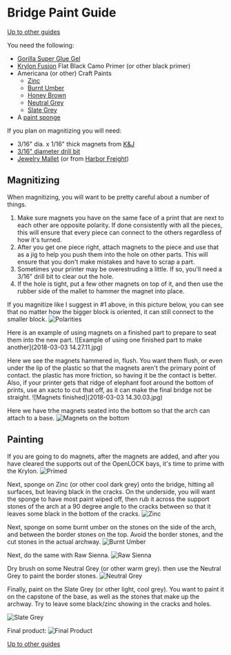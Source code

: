 # Bridge Paint Guide
[Up to other guides](../README.md)

You need the following:
* [Gorilla Super Glue Gel](http://amzn.to/2H58rEX)
* [Krylon Fusion](http://amzn.to/2C8XG0L) Flat Black Camo Primer (or other black primer)
* Americana (or other) Craft Paints
  * [Zinc](https://decoart.com/Merchant2/merchant.mvc?Session_ID=9dfbaac54a360cee1f9f4ea541267a45&Screen=PROD&Store_Code=D&Product_Code=DA304-3&Category_Code=DA-2)
  * [Burnt Umber](https://decoart.com/Merchant2/merchant.mvc?Session_ID=9dfbaac54a360cee1f9f4ea541267a45&Screen=PROD&Store_Code=D&Product_Code=DAO64-3&Category_Code=DA-2)
  * [Honey Brown](https://decoart.com/Merchant2/merchant.mvc?Session_ID=9dfbaac54a360cee1f9f4ea541267a45&Screen=PROD&Store_Code=D&Product_Code=DA163-3&Category_Code=DA-2)
  * [Neutral Grey](https://decoart.com/Merchant2/merchant.mvc?Session_ID=9dfbaac54a360cee1f9f4ea541267a45&Screen=PROD&Store_Code=D&Product_Code=DAO95-3&Category_Code=DA-2)
  * [Slate Grey](https://decoart.com/Merchant2/merchant.mvc?Session_ID=9dfbaac54a360cee1f9f4ea541267a45&Screen=PROD&Store_Code=D&Product_Code=DAO68-3&Category_Code=DA-2)
* A [paint sponge](http://amzn.to/2EEMa2A)

If you plan on magnitizing you will need:

* 3/16" dia. x 1/16" thick magnets from [K&J](https://www.kjmagnetics.com/proddetail.asp?prod=D31)
* [3/16" diameter drill bit](http://amzn.to/2oMnYSO)
* [Jewelry Mallet](http://amzn.to/2FgFwjV) (or from [Harbor Freight](https://www.harborfreight.com/double-sided-mallet-with-wooden-handle-98285.html))

## Magnitizing

When magnitizing, you will want to be pretty careful about a number of things.

1) Make sure magnets you have on the same face of a print that are next to each other are opposite polarity.  If done consistently with all the pieces, this will ensure that every piece can connect to the others regardless of how it's turned.
2) After you get one piece right, attach magnets to the piece and use that as a jig to help you push them into the hole on other parts.  This will ensure that you don't make mistakes and have to scrap a part.
3) Sometimes your printer may be overestruding a little.  If so, you'll need a 3/16" drill bit to clear out the hole.
4) If the hole is tight, put a few other magnets on top of it, and then use the rubber side of the mallet to hammer the magnet into place.

If you magnitize like I suggest in #1 above, in this picture below, you can see that no matter how the bigger block is oriented, it can still connect to the smaller block.
![Polarities](polarities.png)

Here is an example of using magnets on a finished part to prepare to seat them into the new part.
![Example of using one finished part to make another](2018-03-03 14.27.11.jpg)

Here we see the magnets hammered in, flush.  You want them flush, or even under the lip of the plastic so that the magnets aren't the primary point of contact.  the plastic has more friction, so having it be the contact is better.  Also, if your printer gets that ridge of elephant foot around the bottom of prints, use an xacto to cut that off, as it can make the final bridge not be straight.
![Magnets finished](2018-03-03 14.30.03.jpg)

Here we have trhe magnets seated into the bottom so that the arch can attach to a base.
![Magnets on the bottom](2018-03-03_18.17.25.jpg)

## Painting
If you are going to do magnets, after the magnets are added, and after you have cleared the supports out of the OpenLOCK bays, it's time to prime with the Krylon.
![Primed](2018-03-06_08.25.24.jpg)

Next, sponge on Zinc (or other cool dark grey) onto the bridge, hitting all surfaces, but leaving black in the cracks.  On the underside, you will want the sponge to have most paint wiped off, then rub it across the support stones of the arch at a 90 degree angle to the cracks between so that it leaves some black in the bottom of the cracks.
![Zinc](2018-03-06_08.30.27.jpg)

Next, sponge on some burnt umber on the stones on the side of the arch, and between the border stones on the top.  Avoid the border stones, and the cut stones in the actual archway.
![Burnt Umber](2018-03-06_08.32.10.jpg)

Next, do the same with Raw Sienna.
![Raw Sienna](2018-03-06_08.33.46.jpg)

Dry brush on some Neutral Grey (or other warm grey).  then use the Neutral Grey to paint the border stones.
![Neutral Grey](2018-03-06_08.36.34.jpg)

Finally, paint on the Slate Grey (or other light, cool grey).  You want to paint it on the capstone of the base, as well as the stones that make up the archway.  Try to leave some black/zinc showing in the cracks and holes.

![Slate Grey](2018-03-06_08.39.09.jpg)

Final product:
![Final Product](2018-03-06_08.39.56.jpg)

[Up to other guides](../README.md)
